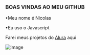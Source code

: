 ### BOAS VINDAS AO MEU GITHUB

•Meu nome é Nicolas

•Eu uso o Javascript 

Farei meus projetos do [Alura](https://www.alura.com.br/?utm_term=alura&utm_campaign=%5BSearch%5D+%5BPerformance%5D+-+Institucional&utm_source=adwords&utm_medium=ppc&hsa_acc=7964138385&hsa_cam=386166608&hsa_grp=158702762355&hsa_ad=688360182385&hsa_src=g&hsa_tgt=kwd-300088341&hsa_kw=alura&hsa_mt=p&hsa_net=adwords&hsa_ver=3&gad_source=1&gclid=EAIaIQobChMIrO7xv6fShwMV4VVIAB168iekEAAYASAAEgJ4tfD_BwE) aqui

![image](https://github.com/user-attachments/assets/558ef1c8-3309-4d00-9e7a-712cb4b6e53e)
